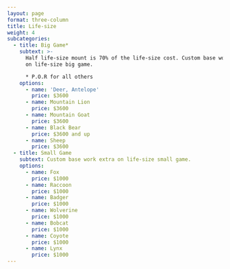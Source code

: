 ```yaml
---
layout: page
format: three-column
title: Life-size
weight: 4
subcategories:
  - title: Big Game*
    subtext: >-
      Half life-size mount is 70% of the life-size cost. Custom base work extra
      on life-size big game.

      * P.O.R for all others
    options:
      - name: 'Deer, Antelope'
        price: $3600
      - name: Mountain Lion
        price: $3600
      - name: Mountain Goat
        price: $3600
      - name: Black Bear
        price: $3600 and up
      - name: Sheep
        price: $3600
  - title: Small Game
    subtext: Custom base work extra on life-size small game.
    options:
      - name: Fox
        price: $1000
      - name: Raccoon
        price: $1000
      - name: Badger
        price: $1000
      - name: Wolverine
        price: $1000
      - name: Bobcat
        price: $1000
      - name: Coyote
        price: $1000
      - name: Lynx
        price: $1000
---
```


